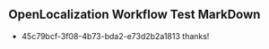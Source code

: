 ## OpenLocalization Workflow Test MarkDown
* 45c79bcf-3f08-4b73-bda2-e73d2b2a1813 thanks!

<!--HONumber=Aug16_HO4-->


